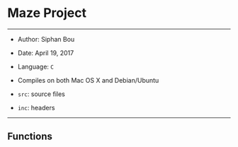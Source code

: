 # Maze Project
--------------

* Author: Siphan Bou
* Date: April 19, 2017
* Language: ```C```
* Compiles on both Mac OS X and Debian/Ubuntu

* ```src```: source files
* ```inc```: headers

--------------------------------------------------------
## Functions
